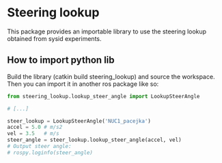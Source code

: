 # Steering lookup
This package provides an importable library to use the steering lookup obtained from sysid experiments.

## How to import python lib 

Build the library (catkin build steering_lookup) and source the workspace. Then you can import it in another ros package like so:

```python
from steering_lookup.lookup_steer_angle import LookupSteerAngle

# [...]

steer_lookup = LookupSteerAngle('NUC1_pacejka')
accel = 5.0 # m/s2
vel = 3.5   # m/s
steer_angle = steer_lookup.lookup_steer_angle(accel, vel)
# Output steer angle:
# rospy.loginfo(steer_angle)

```